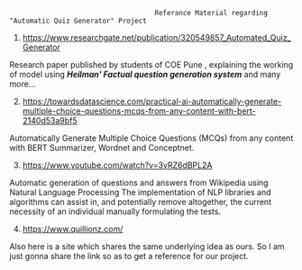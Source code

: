                                         Referance Material regarding "Automatic Quiz Generator" Project

1) https://www.researchgate.net/publication/320549857_Automated_Quiz_Generator

Research paper published by students of COE Pune , explaining the working of model using
 **_Heilman' Factual question generation system_** and many more...

2) https://towardsdatascience.com/practical-ai-automatically-generate-multiple-choice-questions-mcqs-from-any-content-with-bert-2140d53a9bf5

Automatically Generate Multiple Choice Questions (MCQs) from any content with BERT Summarizer, Wordnet and
Conceptnet.

3) https://www.youtube.com/watch?v=3vRZ6dBPL2A

Automatic generation of questions and answers from Wikipedia using Natural Language Processing
The implementation of NLP libraries and algorithms can assist in, and potentially remove altogether, the current
necessity of an individual manually formulating the tests.

4) https://www.quillionz.com/

Also here is a site which shares the same underlying idea as ours.
So I am just gonna share the link so as to get a reference for our project.
